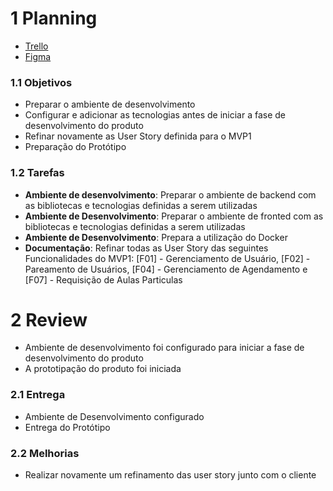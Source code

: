 # 1 Planning

- [Trello](https://trello.com/b/KqnlhBTh/kanban-quadro-modelo)
- [Figma](https://www.figma.com/file/50Nh7t2RpgmlKLskJfMJsf/IStudent?node-id=0%3A1)

### 1.1 Objetivos

- Preparar o ambiente de desenvolvimento
- Configurar e adicionar as tecnologias antes de iniciar a fase de desenvolvimento do produto
- Refinar novamente as User Story definida para o MVP1
- Preparação do Protótipo

### 1.2 Tarefas

- **Ambiente de desenvolvimento**: Preparar o ambiente de backend com as bibliotecas e tecnologias definidas a serem utilizadas
- **Ambiente de Desenvolvimento**: Preparar o ambiente de fronted com as bibliotecas e tecnologias definidas a serem utilizadas
- **Ambiente de Desenvolvimento**: Prepara a utilização do Docker
- **Documentação**: Refinar todas as User Story das seguintes Funcionalidades do MVP1: [F01] - Gerenciamento de Usuário, [F02] - Pareamento de Usuários, [F04] - Gerenciamento de Agendamento e [F07] - Requisição de Aulas Particulas

# 2 Review

- Ambiente de desenvolvimento foi configurado para iniciar a fase de desenvolvimento do produto
- A prototipação do produto foi iniciada

### 2.1 Entrega

- Ambiente de Desenvolvimento configurado
- Entrega do Protótipo

### 2.2 Melhorias

- Realizar novamente um refinamento das user story junto com o cliente
